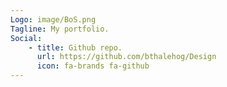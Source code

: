 ```yaml
---
Logo: image/BoS.png
Tagline: My portfolio.
Social:
    - title: Github repo.
      url: https://github.com/bthalehog/Design
      icon: fa-brands fa-github
---
```

